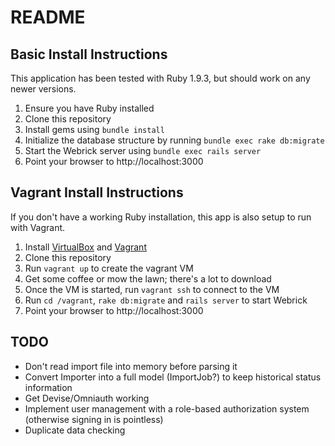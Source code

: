# README

## Basic Install Instructions

This application has been tested with Ruby 1.9.3, but should work on any newer versions.

1. Ensure you have Ruby installed
2. Clone this repository
3. Install gems using `bundle install`
4. Initialize the database structure by running `bundle exec rake db:migrate`
5. Start the Webrick server using `bundle exec rails server`
6. Point your browser to http://localhost:3000

## Vagrant Install Instructions

If you don't have a working Ruby installation, this app is also setup to run with Vagrant.

1. Install [VirtualBox](https://www.virtualbox.org/wiki/Downloads) and [Vagrant](http://docs.vagrantup.com/v2/installation/index.html)
2. Clone this repository
3. Run `vagrant up` to create the vagrant VM
4. Get some coffee or mow the lawn; there's a lot to download
5. Once the VM is started, run `vagrant ssh` to connect to the VM
6. Run `cd /vagrant`, `rake db:migrate` and `rails server` to start Webrick
7. Point your browser to http://localhost:3000

## TODO

* Don't read import file into memory before parsing it
* Convert Importer into a full model (ImportJob?) to keep historical status information
* Get Devise/Omniauth working
* Implement user management with a role-based authorization system (otherwise signing in is pointless)
* Duplicate data checking